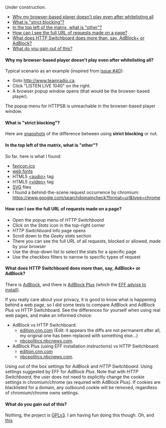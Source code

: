Under construction.

* [Why my browser-based player doesn't play even after whitelisting all](FAQ#why-my-browser-based-player-doesnt-play-even-after-whitelisting-all)
* [What is "strict blocking"?](FAQ#what-is-strict-blocking)
* [In the top left of the matrix, what is "other"?](FAQ#in-the-top-left-of-the-matrix-what-is-other)
* [How can I see the full URL of requests made on a page?](FAQ#how-can-i-see-the-full-url-of-requests-made-on-a-page)
* [What does HTTP Switchboard does more than, say, AdBlock+ or AdBlock?](FAQ#what-does-http-switchboard-does-more-than-say-adblock-or-adblock)
* [What do you gain out of this?](FAQ#what-do-you-gain-out-of-this)

#### Why my browser-based player doesn't play even after whitelisting all?

Typical scenario as an example (inspired from [issue #40](/gorhill/httpswitchboard/issues/40)):

- Goto <http://www.teamradio.ca>.
- Click "LISTEN LIVE 1040" on the right.
- A browser popup window opens (that would be the browser-based player).

The popup menu for HTTPSB is unreachable in the browser-based player window.


#### What is "strict blocking"?

Here are [snapshots](/gorhill/httpswitchboard/wiki/%22Strict-blocking%22-illustrated) of the difference between using **strict blocking** or not.

#### In the top left of the matrix, what is "other"?

So far, here is what I found:
- [favicon.ico](http://en.wikipedia.org/wiki/Favicon)
- [web fonts](http://en.wikipedia.org/wiki/Web_fonts)
- HTML5 [&lt;audio&gt;](http://en.wikipedia.org/wiki/HTML5_Audio) tag
- HTML5 [&lt;video&gt;](http://en.wikipedia.org/wiki/HTML5_video) tag
- [SVG](https://en.wikipedia.org/wiki/Scalable_Vector_Graphics) files
- I found a behind-the-scene request occurrence by chromium: <https://www.google.com/searchdomaincheck?format=url&type=chrome>

#### How can I see the full URL of requests made on a page?

- Open the popup menu of *HTTP Switchboard*
- Click on the *Stats* icon in the top-right corner
- *HTTP Switchboard* info page opens
- Scroll down to the *Geeky stats* section
- There you can see the full URL of all requests, blocked or allowed, made by your browser
- Use the drop-down list to select the stats for a specific page
- Use the checkbox filters to narrow to specific types of request

#### What does HTTP Switchboard does more than, say, AdBlock+ or AdBlock?

There is [AdBlock](https://chrome.google.com/webstore/detail/adblock/gighmmpiobklfepjocnamgkkbiglidom), and there is [AdBlock Plus](https://chrome.google.com/webstore/detail/adblock-plus/cfhdojbkjhnklbpkdaibdccddilifddb) (which the [EFF advise to install](https://www.eff.org/deeplinks/2012/04/4-simple-changes-protect-your-privacy-online)).

If you really care about your privacy, it is good to know what is happening behind a web page, so
I did some tests to compare AdBlock and AdBlock Plus vs HTTP Switchboard. See the differences for yourself when using real web pages, and make an informed choice:

- AdBlock vs HTTP Switchboard:
    * [edition.cnn.com](http://www.diffchecker.com/flic8v70) (Edit: it appears the diffs are not permanent after all, my original one has been replaced with something else...)
    * [nbcpolitics.nbcnews.com](http://www.diffchecker.com/z9byyjng).
- AdBlock Plus (using EFF installation instructions) vs HTTP Switchboard:
    * [edition.cnn.com](http://www.diffchecker.com/jxpdhmit)
    * [nbcpolitics.nbcnews.com](http://www.diffchecker.com/wep03p6r).

Using out of the box settings for *AdBlock* and *HTTP Switchboard*. Using settings suggested by EFF for
*AdBlock Plus*. Note that with *HTTP Switchboard*, the user does not need to explicitly change the cookie settings in chromium/chrome (as required with AdBlock Plus). If cookies are blacklisted for a domain, any outbound cookie will be removed, regardless of chromium/chrome owns settings. 

#### What do you gain out of this?

Nothing, the project is [GPLv3](http://www.gnu.org/licenses/quick-guide-gplv3.html). I am having fun doing this though. Oh, and [this](https://www.gnu.org/philosophy/surveillance-vs-democracy.html)